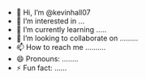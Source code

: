 - 👋 Hi, I’m @kevinhall07
- 👀 I’m interested in ...
- 🌱 I’m currently learning .....
- 💞️ I’m looking to collaborate on .........
- 📫 How to reach me ..........
- 😄 Pronouns: ........
- ⚡ Fun fact: ......

<!---
kevinhall07/kevinhall07 is a ✨ special ✨ repository because its `README.md` (this file) appears on your GitHub profile.
You can click the Preview link to take a look at your changes.
--->
